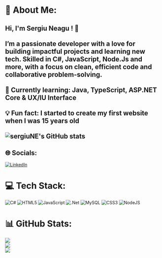 # 💫 About Me:
## Hi, I'm Sergiu Neagu ! 👋<br><br>I’m a passionate developer with a love for building impactful projects and learning new tech. Skilled in C#, JavaScript, Node.Js and more, with a focus on clean, efficient code and collaborative problem-solving.<br><br>🌱 Currently learning: Java, TypeScript, ASP.NET Core & UX/IU Interface<br><br>💡 Fun fact: I started to create my first website when I was 15 years old<br><br>![sergiuNE's GitHub stats](https://github-readme-stats.vercel.app/api?username=sergiuNE&theme=dark&show_icons=true)


## 🌐 Socials:
[![LinkedIn](https://img.shields.io/badge/LinkedIn-%230077B5.svg?logo=linkedin&logoColor=white)](https://www.linkedin.com/in/sergiu-neagu28/) 

# 💻 Tech Stack:
![C#](https://img.shields.io/badge/c%23-%23239120.svg?style=for-the-badge&logo=csharp&logoColor=white) ![HTML5](https://img.shields.io/badge/html5-%23E34F26.svg?style=for-the-badge&logo=html5&logoColor=white) ![JavaScript](https://img.shields.io/badge/javascript-%23323330.svg?style=for-the-badge&logo=javascript&logoColor=%23F7DF1E) ![.Net](https://img.shields.io/badge/.NET-5C2D91?style=for-the-badge&logo=.net&logoColor=white) ![MySQL](https://img.shields.io/badge/mysql-4479A1.svg?style=for-the-badge&logo=mysql&logoColor=white) ![CSS3](https://img.shields.io/badge/css3-%231572B6.svg?style=for-the-badge&logo=css3&logoColor=white) ![NodeJS](https://img.shields.io/badge/node.js-6DA55F?style=for-the-badge&logo=node.js&logoColor=white)
# 📊 GitHub Stats:
![](https://github-readme-stats.vercel.app/api?username=sergiuNE&theme=dark&hide_border=false&include_all_commits=false&count_private=false)<br/>
![](https://github-readme-streak-stats.herokuapp.com/?user=sergiuNE&theme=dark&hide_border=false)<br/>
![](https://github-readme-stats.vercel.app/api/top-langs/?username=sergiuNE&theme=dark&hide_border=false&include_all_commits=false&count_private=false&layout=compact)

